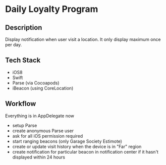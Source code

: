 # Daily Loyalty Program


## Description

Display notification when user visit a location. It only display maximum once per day.


## Tech Stack

* iOS8
* Swift
* Parse (via Cocoapods)
* iBeacon (using CoreLocation)


## Workflow

Everything is in AppDelegate now

* setup Parse
* create anonymous Parse user
* ask for all iOS permission required
* start ranging beacons (only Garage Society Estimote)
* create or update visit history when the device is in "Far" region
* create notification for particular beacon in notification center if it hasn't displayed within 24 hours
